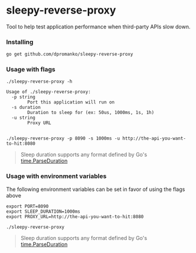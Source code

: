 # sleepy-reverse-proxy
Tool to help test application performance when third-party APIs slow down.

### Installing
```sh
go get github.com/dpromanko/sleepy-reverse-proxy
```

### Usage with flags
```
./sleepy-reverse-proxy -h

Usage of ./sleepy-reverse-proxy:
  -p string
    	Port this application will run on
  -s duration
    	Duration to sleep for (ex: 50us, 1000ms, 1s, 1h)
  -u string
    	Proxy URL


./sleepy-reverse-proxy -p 8090 -s 1000ms -u http://the-api-you-want-to-hit:8080
```
> Sleep duration supports any format defined by Go's [time.ParseDuration](https://golang.org/pkg/time/#ParseDuration)

### Usage with environment variables
The following environment variables can be set in favor of using the flags above
```
export PORT=8090
export SLEEP_DURATION=1000ms
export PROXY_URL=http://the-api-you-want-to-hit:8080

./sleepy-reverse-proxy
```

> Sleep duration supports any format defined by Go's [time.ParseDuration](https://golang.org/pkg/time/#ParseDuration)